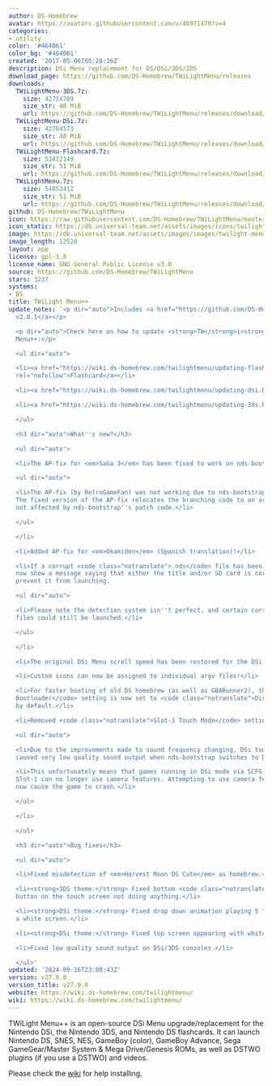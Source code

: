 ```yaml
---
author: DS-Homebrew
avatar: https://avatars.githubusercontent.com/u/46971470?v=4
categories:
- utility
color: '#464061'
color_bg: '#464061'
created: '2017-05-06T05:28:36Z'
description: DSi Menu replacement for DS/DSi/3DS/2DS
download_page: https://github.com/DS-Homebrew/TWiLightMenu/releases
downloads:
  TWiLightMenu-3DS.7z:
    size: 42724789
    size_str: 40 MiB
    url: https://github.com/DS-Homebrew/TWiLightMenu/releases/download/v27.9.0/TWiLightMenu-3DS.7z
  TWiLightMenu-DSi.7z:
    size: 42784573
    size_str: 40 MiB
    url: https://github.com/DS-Homebrew/TWiLightMenu/releases/download/v27.9.0/TWiLightMenu-DSi.7z
  TWiLightMenu-Flashcard.7z:
    size: 53822149
    size_str: 51 MiB
    url: https://github.com/DS-Homebrew/TWiLightMenu/releases/download/v27.9.0/TWiLightMenu-Flashcard.7z
  TWiLightMenu.7z:
    size: 54053412
    size_str: 51 MiB
    url: https://github.com/DS-Homebrew/TWiLightMenu/releases/download/v27.9.0/TWiLightMenu.7z
github: DS-Homebrew/TWiLightMenu
icon: https://raw.githubusercontent.com/DS-Homebrew/TWiLightMenu/master/booter/Twilight%2B%2B-animated%20icon-fix.gif
icon_static: https://db.universal-team.net/assets/images/icons/twilight-menu.png
image: https://db.universal-team.net/assets/images/images/twilight-menu.png
image_length: 12520
layout: app
license: gpl-3.0
license_name: GNU General Public License v3.0
source: https://github.com/DS-Homebrew/TWiLightMenu
stars: 3237
systems:
- DS
title: TWiLight Menu++
update_notes: '<p dir="auto">Includes <a href="https://github.com/DS-Homebrew/nds-bootstrap/releases/tag/v2.0.1">nds-bootstrap
  v2.0.1</a></p>

  <p dir="auto">Check here on how to update <strong>TW</strong>i<strong>L</strong>ight
  Menu++:</p>

  <ul dir="auto">

  <li><a href="https://wiki.ds-homebrew.com/twilightmenu/updating-flashcard.html"
  rel="nofollow">Flashcard</a></li>

  <li><a href="https://wiki.ds-homebrew.com/twilightmenu/updating-dsi.html" rel="nofollow">DSi</a></li>

  <li><a href="https://wiki.ds-homebrew.com/twilightmenu/updating-3ds.html" rel="nofollow">3DS</a></li>

  </ul>

  <h3 dir="auto">What''s new?</h3>

  <ul dir="auto">

  <li>The AP-fix for <em>SaGa 3</em> has been fixed to work on nds-bootstrap!

  <ul dir="auto">

  <li>The AP-fix (by RetroGameFan) was not working due to nds-bootstrap''s patch code.
  The fixed version of the AP-fix relocates the branching code to an area where it''s
  not affected by nds-bootstrap''s patch code.</li>

  </ul>

  </li>

  <li>Added AP-fix for <em>Okamiden</em> (Spanish translation)!</li>

  <li>If a corrupt <code class="notranslate">.nds</code> file has been detected, it''ll
  now show a message saying that either the title and/or SD card is corrupted, and
  prevent it from launching.

  <ul dir="auto">

  <li>Please note the detection system isn''t perfect, and certain corrupt <code class="notranslate">.nds</code>
  files could still be launched.</li>

  </ul>

  </li>

  <li>The original DSi Menu scroll speed has been restored for the DSi theme!</li>

  <li>Custom icons can now be assigned to individual argv files!</li>

  <li>For faster booting of old DS homebrew (as well as GBARunner2), the <code class="notranslate">Load
  Bootloader</code> setting is now set to <code class="notranslate">Direct</code>
  by default.</li>

  <li>Removed <code class="notranslate">Slot-1 Touch Mode</code> setting.

  <ul dir="auto">

  <li>Due to the improvements made to sound frequency changing, DSi touch mode has
  caused very low quality sound output when nds-bootstrap switches to DS touch mode.</li>

  <li>This unfortunately means that games running in DSi mode via SCFG access for
  Slot-1 can no longer use camera features. Attempting to use camera features will
  now cause the game to crash.</li>

  </ul>

  </li>

  </ul>

  <h3 dir="auto">Bug fixes</h3>

  <ul dir="auto">

  <li>Fixed misdetection of <em>Harvest Moon DS Cute</em> as homebrew.</li>

  <li><strong>3DS theme:</strong> Fixed bottom <code class="notranslate">START</code>
  button on the touch screen not doing anything.</li>

  <li><strong>DSi theme:</strong> Fixed drop down animation playing 5 frames behind
  a white screen.</li>

  <li><strong>DSi theme:</strong> Fixed top screen appearing with white tint.</li>

  <li>Fixed low quality sound output on DSi/3DS consoles.</li>

  </ul>'
updated: '2024-09-26T23:00:43Z'
version: v27.9.0
version_title: v27.9.0
website: https://wiki.ds-homebrew.com/twilightmenu/
wiki: https://wiki.ds-homebrew.com/twilightmenu/
---
```

TWiLight Menu++ is an open-source DSi Menu upgrade/replacement for the Nintendo DSi, the Nintendo 3DS, and Nintendo DS flashcards. It can launch Nintendo DS, SNES, NES, GameBoy (color), GameBoy Advance, Sega GameGear/Master System & Mega Drive/Genesis ROMs, as well as DSTWO plugins (if you use a DSTWO) and videos.

Please check the [wiki](https://wiki.ds-homebrew.com/twilightmenu/) for help installing.
